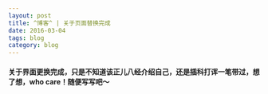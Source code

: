 ```yaml
---
layout: post
title: ^博客^ | 关于页面替换完成
date: 2016-03-04
tags: blog
category: blog
---
```


#### 关于界面更换完成，只是不知道该正儿八经介绍自己，还是插科打诨一笔带过，想了想，who care！随便写写吧～
